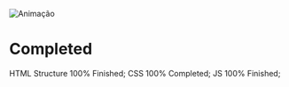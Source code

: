 

![Animação](https://user-images.githubusercontent.com/83568294/134257324-581be59d-f7ca-471a-82aa-95258bffb111.gif)


# Completed
HTML Structure 100% Finished;
CSS 100% Completed;
JS 100% Finished;
